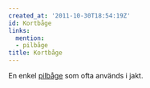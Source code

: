 ```yaml
---
created_at: '2011-10-30T18:54:19Z'
id: Kortbåge
links:
  mention:
  - pilbåge
title: Kortbåge
---
```


En enkel [pilbåge] som ofta används i jakt.

  [pilbåge]: pilbåge